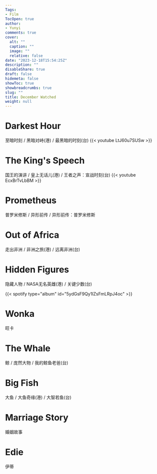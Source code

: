 ```yaml
---
Tags:
- Film
TocOpen: true
author:
- Yunyi
comments: true
cover:
  alt: ""
  caption: ""
  image: ""
  relative: false
date: "2023-12-18T15:54:25Z"
description: ""
disableShare: true
draft: false
hidemeta: false
showToc: true
showbreadcrumbs: true
slug: ""
title: December Watched
weight: null
---
```


# Darkest Hour
至暗时刻 / 黑暗对峙(港) / 最黑暗的时刻(台)
{{< youtube LtJ60u7SUSw >}}  

# The King's Speech
国王的演讲 / 皇上无话儿(港) / 王者之声：宣战时刻(台)
{{< youtube EcxBrTvLbBM >}} 

# Prometheus
普罗米修斯 / 异形前传 / 异形前传：普罗米修斯

# Out of Africa
走出非洲 / 非洲之旅(港) / 远离非洲(台) 

# Hidden Figures
隐藏人物 / NASA无名英雌(港) / 关键少数(台)

{{< spotify type="album" id="5ydGsF9Qy1IZsFmLRpJ4oc" >}}

# Wonka
旺卡 

# The Whale 
鲸 / 庞然大物 / 我的鲸鱼老爸(台)

# Big Fish
大鱼 / 大鱼奇缘(港) / 大智若鱼(台) 

# Marriage Story 
婚姻故事

# Edie 
伊蒂